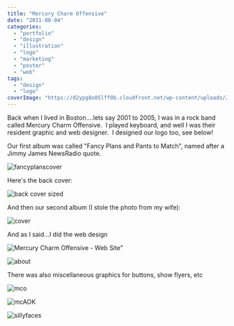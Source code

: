 ```yaml
---
title: "Mercury Charm Offensive"
date: "2011-08-04"
categories:
  - "portfolio"
  - "design"
  - "illustration"
  - "logo"
  - "marketing"
  - "poster"
  - "web"
tags:
  - "design"
  - "logo"
coverImage: "https://d2ypg8o05lff0b.cloudfront.net/wp-content/uploads/2011/08/faancyplanscover.jpg"
---
```


Back when I lived in Boston....lets say 2001 to 2005, I was in a rock band called Mercury Charm Offensive.  I played keyboard, and well I was their resident graphic and web designer.  I designed our logo too, see below!

Our first album was called "Fancy Plans and Pants to Match", named after a Jimmy James NewsRadio quote.

![fancyplanscover](https://d2ypg8o05lff0b.cloudfront.net/wp-content/uploads/2011/08/faancyplanscover.jpg)

Here's the back cover:

![back cover sized](https://d2ypg8o05lff0b.cloudfront.net/wp-content/uploads/2011/08/back-cover-sized.jpg)

And then our second album (I stole the photo from my wife):

![cover](https://d2ypg8o05lff0b.cloudfront.net/wp-content/uploads/2011/08/cover.jpg)

And as I said...I did the web design

![Mercury Charm Offensive - Web Site"](https://d2ypg8o05lff0b.cloudfront.net/wp-content/uploads/2011/08/Mercury-Charm-Offensive-Web-Site.jpg)

![about](https://d2ypg8o05lff0b.cloudfront.net/wp-content/uploads/2011/08/about.jpg)

There was also miscellaneous graphics for buttons, show flyers, etc

![mco](https://d2ypg8o05lff0b.cloudfront.net/wp-content/uploads/2011/08/mco.jpg)

![mcAOK](https://d2ypg8o05lff0b.cloudfront.net/wp-content/uploads/2011/08/mcAOK.jpg)

![sillyfaces](https://d2ypg8o05lff0b.cloudfront.net/wp-content/uploads/2011/08/sillyfaces.jpg)
